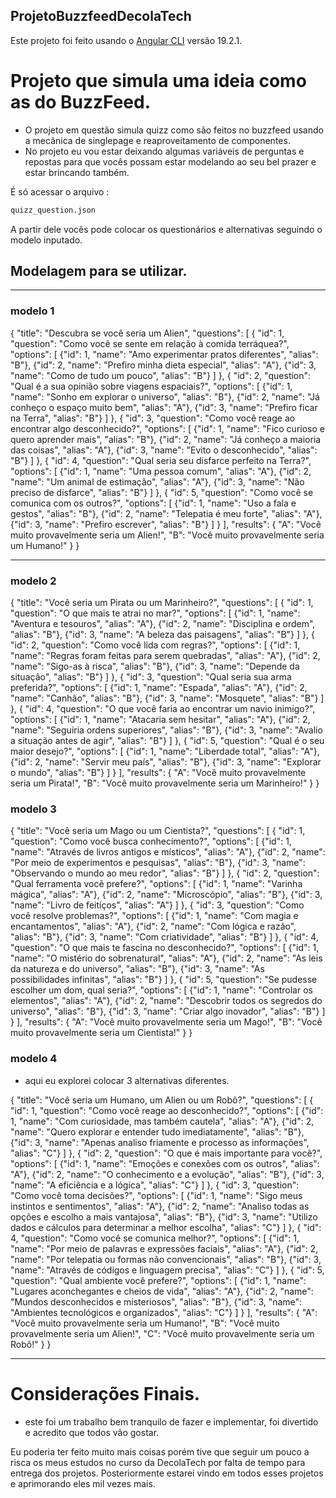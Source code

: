 ## ProjetoBuzzfeedDecolaTech

Este projeto foi feito usando o [Angular CLI](https://github.com/angular/angular-cli) versão 19.2.1.

# Projeto que simula uma ideia como as do BuzzFeed.

- O projeto em questão simula quizz como são feitos no buzzfeed usando a mecânica de singlepage e reaproveitamento de componentes.
- No projeto eu vou estar deixando algumas variáveis de perguntas e repostas para que vocês possam estar modelando ao seu bel prazer e estar brincando também.

É só acessar o arquivo : 

```bash
quizz_question.json
```

A partir dele vocês pode colocar os questionários e alternativas seguindo o modelo inputado.

## Modelagem para se utilizar. 

<hr> 

### modelo 1
{
  "title": "Descubra se você seria um Alien",
  "questions": [
    {
      "id": 1,
      "question": "Como você se sente em relação à comida terráquea?",
      "options": [
        {"id": 1, "name": "Amo experimentar pratos diferentes", "alias": "B"},
        {"id": 2, "name": "Prefiro minha dieta especial", "alias": "A"},
        {"id": 3, "name": "Como de tudo um pouco", "alias": "B"}
      ]
    },
    {
      "id": 2,
      "question": "Qual é a sua opinião sobre viagens espaciais?",
      "options": [
        {"id": 1, "name": "Sonho em explorar o universo", "alias": "B"},
        {"id": 2, "name": "Já conheço o espaço muito bem", "alias": "A"},
        {"id": 3, "name": "Prefiro ficar na Terra", "alias": "B"}
      ]
    },
    {
      "id": 3,
      "question": "Como você reage ao encontrar algo desconhecido?",
      "options": [
        {"id": 1, "name": "Fico curioso e quero aprender mais", "alias": "B"},
        {"id": 2, "name": "Já conheço a maioria das coisas", "alias": "A"},
        {"id": 3, "name": "Evito o desconhecido", "alias": "B"}
      ]
    },
    {
      "id": 4,
      "question": "Qual seria seu disfarce perfeito na Terra?",
      "options": [
        {"id": 1, "name": "Uma pessoa comum", "alias": "A"},
        {"id": 2, "name": "Um animal de estimação", "alias": "A"},
        {"id": 3, "name": "Não preciso de disfarce", "alias": "B"}
      ]
    },
    {
      "id": 5,
      "question": "Como você se comunica com os outros?",
      "options": [
        {"id": 1, "name": "Uso a fala e gestos", "alias": "B"},
        {"id": 2, "name": "Telepatia é meu forte", "alias": "A"},
        {"id": 3, "name": "Prefiro escrever", "alias": "B"}
      ]
    }
  ],
  "results": {
    "A": "Você muito provavelmente seria um Alien!",
    "B": "Você muito provavelmente seria um Humano!"
  }
}
<hr>

 ### modelo 2

{
  "title": "Você seria um Pirata ou um Marinheiro?",
  "questions": [
    {
      "id": 1,
      "question": "O que mais te atrai no mar?",
      "options": [
        {"id": 1, "name": "Aventura e tesouros", "alias": "A"},
        {"id": 2, "name": "Disciplina e ordem", "alias": "B"},
        {"id": 3, "name": "A beleza das paisagens", "alias": "B"}
      ]
    },
    {
      "id": 2,
      "question": "Como você lida com regras?",
      "options": [
        {"id": 1, "name": "Regras foram feitas para serem quebradas", "alias": "A"},
        {"id": 2, "name": "Sigo-as à risca", "alias": "B"},
        {"id": 3, "name": "Depende da situação", "alias": "B"}
      ]
    },
    {
      "id": 3,
      "question": "Qual seria sua arma preferida?",
      "options": [
        {"id": 1, "name": "Espada", "alias": "A"},
        {"id": 2, "name": "Canhão", "alias": "B"},
        {"id": 3, "name": "Mosquete", "alias": "B"}
      ]
    },
    {
      "id": 4,
      "question": "O que você faria ao encontrar um navio inimigo?",
      "options": [
        {"id": 1, "name": "Atacaria sem hesitar", "alias": "A"},
        {"id": 2, "name": "Seguiria ordens superiores", "alias": "B"},
        {"id": 3, "name": "Avalio a situação antes de agir", "alias": "B"}
      ]
    },
    {
      "id": 5,
      "question": "Qual é o seu maior desejo?",
      "options": [
        {"id": 1, "name": "Liberdade total", "alias": "A"},
        {"id": 2, "name": "Servir meu país", "alias": "B"},
        {"id": 3, "name": "Explorar o mundo", "alias": "B"}
      ]
    }
  ],
  "results": {
    "A": "Você muito provavelmente seria um Pirata!",
    "B": "Você muito provavelmente seria um Marinheiro!"
  }
}

### modelo 3 

{
  "title": "Você seria um Mago ou um Cientista?",
  "questions": [
    {
      "id": 1,
      "question": "Como você busca conhecimento?",
      "options": [
        {"id": 1, "name": "Através de livros antigos e místicos", "alias": "A"},
        {"id": 2, "name": "Por meio de experimentos e pesquisas", "alias": "B"},
        {"id": 3, "name": "Observando o mundo ao meu redor", "alias": "B"}
      ]
    },
    {
      "id": 2,
      "question": "Qual ferramenta você prefere?",
      "options": [
        {"id": 1, "name": "Varinha mágica", "alias": "A"},
        {"id": 2, "name": "Microscópio", "alias": "B"},
        {"id": 3, "name": "Livro de feitiços", "alias": "A"}
      ]
    },
    {
      "id": 3,
      "question": "Como você resolve problemas?",
      "options": [
        {"id": 1, "name": "Com magia e encantamentos", "alias": "A"},
        {"id": 2, "name": "Com lógica e razão", "alias": "B"},
        {"id": 3, "name": "Com criatividade", "alias": "B"}
      ]
    },
    {
      "id": 4,
      "question": "O que mais te fascina no desconhecido?",
      "options": [
        {"id": 1, "name": "O mistério do sobrenatural", "alias": "A"},
        {"id": 2, "name": "As leis da natureza e do universo", "alias": "B"},
        {"id": 3, "name": "As possibilidades infinitas", "alias": "B"}
      ]
    },
    {
      "id": 5,
      "question": "Se pudesse escolher um dom, qual seria?",
      "options": [
        {"id": 1, "name": "Controlar os elementos", "alias": "A"},
        {"id": 2, "name": "Descobrir todos os segredos do universo", "alias": "B"},
        {"id": 3, "name": "Criar algo inovador", "alias": "B"}
      ]
    }
  ],
  "results": {
    "A": "Você muito provavelmente seria um Mago!",
    "B": "Você muito provavelmente seria um Cientista!"
  }
}

### modelo 4 

- aqui eu explorei colocar 3 alternativas diferentes.

{
  "title": "Você seria um Humano, um Alien ou um Robô?",
  "questions": [
    {
      "id": 1,
      "question": "Como você reage ao desconhecido?",
      "options": [
        {"id": 1, "name": "Com curiosidade, mas também cautela", "alias": "A"},
        {"id": 2, "name": "Quero explorar e entender tudo imediatamente", "alias": "B"},
        {"id": 3, "name": "Apenas analiso friamente e processo as informações", "alias": "C"}
      ]
    },
    {
      "id": 2,
      "question": "O que é mais importante para você?",
      "options": [
        {"id": 1, "name": "Emoções e conexões com os outros", "alias": "A"},
        {"id": 2, "name": "O conhecimento e a evolução", "alias": "B"},
        {"id": 3, "name": "A eficiência e a lógica", "alias": "C"}
      ]
    },
    {
      "id": 3,
      "question": "Como você toma decisões?",
      "options": [
        {"id": 1, "name": "Sigo meus instintos e sentimentos", "alias": "A"},
        {"id": 2, "name": "Analiso todas as opções e escolho a mais vantajosa", "alias": "B"},
        {"id": 3, "name": "Utilizo dados e cálculos para determinar a melhor escolha", "alias": "C"}
      ]
    },
    {
      "id": 4,
      "question": "Como você se comunica melhor?",
      "options": [
        {"id": 1, "name": "Por meio de palavras e expressões faciais", "alias": "A"},
        {"id": 2, "name": "Por telepatia ou formas não convencionais", "alias": "B"},
        {"id": 3, "name": "Através de códigos e linguagem precisa", "alias": "C"}
      ]
    },
    {
      "id": 5,
      "question": "Qual ambiente você prefere?",
      "options": [
        {"id": 1, "name": "Lugares aconchegantes e cheios de vida", "alias": "A"},
        {"id": 2, "name": "Mundos desconhecidos e misteriosos", "alias": "B"},
        {"id": 3, "name": "Ambientes tecnológicos e organizados", "alias": "C"}
      ]
    }
  ],
  "results": {
    "A": "Você muito provavelmente seria um Humano!",
    "B": "Você muito provavelmente seria um Alien!",
    "C": "Você muito provavelmente seria um Robô!"
  }
}

<hr>

# Considerações Finais.

- este foi um trabalho bem tranquilo de fazer e implementar, foi divertido e acredito que todos vão gostar.

Eu poderia ter feito muito mais coisas porém tive que seguir um pouco a risca os meus estudos no curso da DecolaTech por falta de tempo para entrega dos projetos.
Posteriormente estarei vindo em todos esses projetos e aprimorando eles mil vezes mais.



